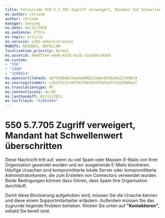 ```yaml
---
title: Fehlercode 550 5.7.705 Zugriff verweigert, Mandant hat Schwellenwert überschritten
ms.author: chrisda
author: chrisda
manager: dansimp
ms.date: 04/21/2020
ms.audience: ITPro
ms.topic: article
ms.service: o365-administration
ROBOTS: NOINDEX, NOFOLLOW
localization_priority: Normal
ms.assetid: 9e6df5ee-ede8-421d-ba25-a3a3d0ca0a5d
ms.custom:
- "336"
- "1948"
- "3100014"
ms.openlocfilehash: e6f35d84bc9adda888b23a9ec8248d8a217098c9
ms.sourcegitcommit: c26373c21c837937b41026f56fedfc51b7b80ea7
ms.translationtype: MT
ms.contentlocale: de-DE
ms.lasthandoff: 01/12/2022
ms.locfileid: "61863495"
---
```

# <a name="550-57705-access-denied-tenant-has-exceeded-threshold"></a>550 5.7.705 Zugriff verweigert, Mandant hat Schwellenwert überschritten

Diese Nachricht tritt auf, wenn zu viel Spam oder Massen-E-Mails von Ihrer Organisation gesendet wurden und wir ausgehende E-Mails blockieren.
Häufige Ursachen sind kompromittierte lokale Server oder kompromittierte Administratorkonten, die zum Erstellen von Connectors verwendet wurden. Beide Bedingungen können dazu führen, dass Spam Ihre Organisation durchläuft.

Damit diese Blockierung aufgehoben wird, müssen Sie die Ursache kennen und diese einem Supportmitarbeiter erläutern. Außerdem müssen Sie das zugrunde liegende Problem beheben.
Klicken Sie unten auf **"Kontaktieren",** sobald Sie bereit sind.
